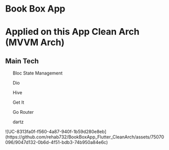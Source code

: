 # Book Box App
<h1>Applied on this App Clean Arch (MVVM Arch)</h1>
<h2>Main Tech</h2>
<ul>Bloc State Management</ul>
<ul>Dio</ul>
<ul>Hive</ul>
<ul>Get It</ul>
<ul>Go Router</ul>
<ul>dartz</ul>
![UC-8313fa0f-f560-4a87-940f-1b59d280e8eb](https://github.com/rehab732/BookBoxApp_Flutter_CleanArch/assets/75070096/9047d132-0b6d-4f51-bdb3-74b950a84e6c)
